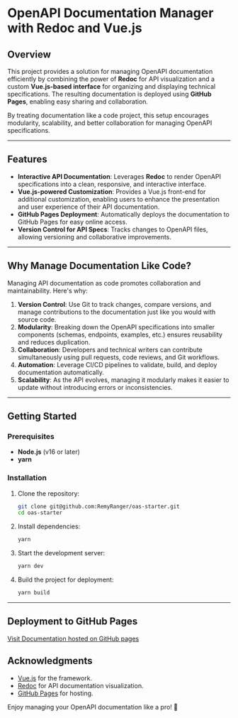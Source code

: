 # OpenAPI Documentation Manager with Redoc and Vue.js

## Overview

This project provides a solution for managing OpenAPI documentation efficiently by combining the power of **Redoc** for API visualization and a custom **Vue.js-based interface** for organizing and displaying technical specifications. The resulting documentation is deployed using **GitHub Pages**, enabling easy sharing and collaboration.

By treating documentation like a code project, this setup encourages modularity, scalability, and better collaboration for managing OpenAPI specifications.

---

## Features

- **Interactive API Documentation**: Leverages **Redoc** to render OpenAPI specifications into a clean, responsive, and interactive interface.
- **Vue.js-powered Customization**: Provides a Vue.js front-end for additional customization, enabling users to enhance the presentation and user experience of their API documentation.
- **GitHub Pages Deployment**: Automatically deploys the documentation to GitHub Pages for easy online access.
- **Version Control for API Specs**: Tracks changes to OpenAPI files, allowing versioning and collaborative improvements.

---

## Why Manage Documentation Like Code?

Managing API documentation as code promotes collaboration and maintainability. Here's why:

1. **Version Control**: Use Git to track changes, compare versions, and manage contributions to the documentation just like you would with source code.
2. **Modularity**: Breaking down the OpenAPI specifications into smaller components (schemas, endpoints, examples, etc.) ensures reusability and reduces duplication.
3. **Collaboration**: Developers and technical writers can contribute simultaneously using pull requests, code reviews, and Git workflows.
4. **Automation**: Leverage CI/CD pipelines to validate, build, and deploy documentation automatically.
5. **Scalability**: As the API evolves, managing it modularly makes it easier to update without introducing errors or inconsistencies.

---

## Getting Started

### Prerequisites

- **Node.js** (v16 or later)
- **yarn**

### Installation

1. Clone the repository:
   ```bash
   git clone git@github.com:RemyRanger/oas-starter.git
   cd oas-starter
   ```

2. Install dependencies:
   ```bash
   yarn
   ```

3. Start the development server:
   ```bash
   yarn dev
   ```

4. Build the project for deployment:
   ```bash
   yarn build
   ```

---

## Deployment to GitHub Pages

[Visit Documentation hosted on GitHub pages](https://remyranger.github.io/oas-starter/)

## Acknowledgments

- [Vue.js](https://vuejs.org/) for the framework.
- [Redoc](https://redocly.github.io/redoc/) for API documentation visualization.
- [GitHub Pages](https://pages.github.com/) for hosting.

Enjoy managing your OpenAPI documentation like a pro! 🚀